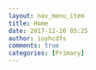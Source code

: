 ```yaml
---
layout: nav_menu_item
title: Home
date: 2017-12-26 05:25
author: iuyhcdfs
comments: true
categories: [Primary]
---
```


